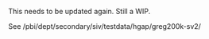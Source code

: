 This needs to be updated again. Still a WIP.

See /pbi/dept/secondary/siv/testdata/hgap/greg200k-sv2/
